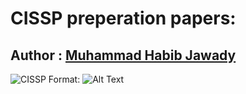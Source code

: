 # CISSP preperation papers:

## Author : **[Muhammad Habib Jawady](https://web.facebook.com/hbibz2018)**



![CISSP](https://www.bsigroup.com/LocalFiles/en-GB/our-services/training-courses/information-security/CISSP.jpg)
Format: ![Alt Text](url)
